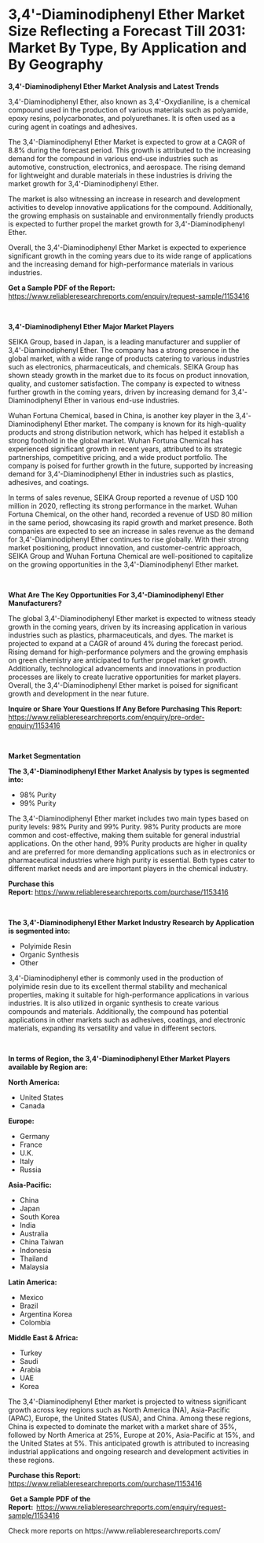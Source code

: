 <p><h1>3,4'-Diaminodiphenyl Ether Market Size Reflecting a Forecast Till 2031: Market By Type, By Application and By Geography</h1></p><p><strong>3,4'-Diaminodiphenyl Ether Market Analysis and Latest Trends</strong></p>
<p><p>3,4'-Diaminodiphenyl Ether, also known as 3,4'-Oxydianiline, is a chemical compound used in the production of various materials such as polyamide, epoxy resins, polycarbonates, and polyurethanes. It is often used as a curing agent in coatings and adhesives.</p><p>The 3,4'-Diaminodiphenyl Ether Market is expected to grow at a CAGR of 8.8% during the forecast period. This growth is attributed to the increasing demand for the compound in various end-use industries such as automotive, construction, electronics, and aerospace. The rising demand for lightweight and durable materials in these industries is driving the market growth for 3,4'-Diaminodiphenyl Ether.</p><p>The market is also witnessing an increase in research and development activities to develop innovative applications for the compound. Additionally, the growing emphasis on sustainable and environmentally friendly products is expected to further propel the market growth for 3,4'-Diaminodiphenyl Ether.</p><p>Overall, the 3,4'-Diaminodiphenyl Ether Market is expected to experience significant growth in the coming years due to its wide range of applications and the increasing demand for high-performance materials in various industries.</p></p>
<p><strong>Get a Sample PDF of the Report:&nbsp;</strong> <a href="https://www.reliableresearchreports.com/enquiry/request-sample/1153416">https://www.reliableresearchreports.com/enquiry/request-sample/1153416</a></p>
<p>&nbsp;</p>
<p><strong>3,4'-Diaminodiphenyl Ether Major Market Players</strong></p>
<p><p>SEIKA Group, based in Japan, is a leading manufacturer and supplier of 3,4'-Diaminodiphenyl Ether. The company has a strong presence in the global market, with a wide range of products catering to various industries such as electronics, pharmaceuticals, and chemicals. SEIKA Group has shown steady growth in the market due to its focus on product innovation, quality, and customer satisfaction. The company is expected to witness further growth in the coming years, driven by increasing demand for 3,4'-Diaminodiphenyl Ether in various end-use industries.</p><p>Wuhan Fortuna Chemical, based in China, is another key player in the 3,4'-Diaminodiphenyl Ether market. The company is known for its high-quality products and strong distribution network, which has helped it establish a strong foothold in the global market. Wuhan Fortuna Chemical has experienced significant growth in recent years, attributed to its strategic partnerships, competitive pricing, and a wide product portfolio. The company is poised for further growth in the future, supported by increasing demand for 3,4'-Diaminodiphenyl Ether in industries such as plastics, adhesives, and coatings.</p><p>In terms of sales revenue, SEIKA Group reported a revenue of USD 100 million in 2020, reflecting its strong performance in the market. Wuhan Fortuna Chemical, on the other hand, recorded a revenue of USD 80 million in the same period, showcasing its rapid growth and market presence. Both companies are expected to see an increase in sales revenue as the demand for 3,4'-Diaminodiphenyl Ether continues to rise globally. With their strong market positioning, product innovation, and customer-centric approach, SEIKA Group and Wuhan Fortuna Chemical are well-positioned to capitalize on the growing opportunities in the 3,4'-Diaminodiphenyl Ether market.</p></p>
<p>&nbsp;</p>
<p><strong>What Are The Key Opportunities For 3,4'-Diaminodiphenyl Ether Manufacturers?</strong></p>
<p><p>The global 3,4'-Diaminodiphenyl Ether market is expected to witness steady growth in the coming years, driven by its increasing application in various industries such as plastics, pharmaceuticals, and dyes. The market is projected to expand at a CAGR of around 4% during the forecast period. Rising demand for high-performance polymers and the growing emphasis on green chemistry are anticipated to further propel market growth. Additionally, technological advancements and innovations in production processes are likely to create lucrative opportunities for market players. Overall, the 3,4'-Diaminodiphenyl Ether market is poised for significant growth and development in the near future.</p></p>
<p><strong>Inquire or Share Your Questions If Any Before Purchasing This Report:</strong> <a href="https://www.reliableresearchreports.com/enquiry/pre-order-enquiry/1153416">https://www.reliableresearchreports.com/enquiry/pre-order-enquiry/1153416</a></p>
<p>&nbsp;</p>
<p><strong>Market Segmentation</strong></p>
<p><strong>The 3,4'-Diaminodiphenyl Ether Market Analysis by types is segmented into:</strong></p>
<p><ul><li>98% Purity</li><li>99% Purity</li></ul></p>
<p><p>The 3,4'-Diaminodiphenyl Ether market includes two main types based on purity levels: 98% Purity and 99% Purity. 98% Purity products are more common and cost-effective, making them suitable for general industrial applications. On the other hand, 99% Purity products are higher in quality and are preferred for more demanding applications such as in electronics or pharmaceutical industries where high purity is essential. Both types cater to different market needs and are important players in the chemical industry.</p></p>
<p><strong>Purchase this Report:&nbsp;</strong><a href="https://www.reliableresearchreports.com/purchase/1153416">https://www.reliableresearchreports.com/purchase/1153416</a></p>
<p>&nbsp;</p>
<p><strong>The 3,4'-Diaminodiphenyl Ether Market Industry Research by Application is segmented into:</strong></p>
<p><ul><li>Polyimide Resin</li><li>Organic Synthesis</li><li>Other</li></ul></p>
<p><p>3,4'-Diaminodiphenyl ether is commonly used in the production of polyimide resin due to its excellent thermal stability and mechanical properties, making it suitable for high-performance applications in various industries. It is also utilized in organic synthesis to create various compounds and materials. Additionally, the compound has potential applications in other markets such as adhesives, coatings, and electronic materials, expanding its versatility and value in different sectors.</p></p>
<p>&nbsp;</p>
<p><strong>In terms of Region, the 3,4'-Diaminodiphenyl Ether Market Players available by Region are:</strong></p>
<p>
    <p> <strong> North America: </strong>
        <ul>
            <li>United States</li>
            <li>Canada</li>
        </ul>
        </p> 
    <p> <strong> Europe: </strong>
        <ul>
            <li>Germany</li>
            <li>France</li>
            <li>U.K.</li>
            <li>Italy</li>
            <li>Russia</li>
        </ul>
        </p> 
    <p> <strong> Asia-Pacific: </strong>
        <ul>
            <li>China</li>
            <li>Japan</li>
            <li>South Korea</li>
            <li>India</li>
            <li>Australia</li>
            <li>China Taiwan</li>
            <li>Indonesia</li>
            <li>Thailand</li>
            <li>Malaysia</li>
        </ul>
        </p> 
    <p> <strong> Latin America: </strong>
        <ul>
            <li>Mexico</li>
            <li>Brazil</li>
            <li>Argentina Korea</li>
            <li>Colombia</li>
        </ul>
        </p> 
    <p> <strong> Middle East & Africa: </strong>
        <ul>
            <li>Turkey</li>
            <li>Saudi</li>
            <li>Arabia</li>
            <li>UAE</li>
            <li>Korea</li>
        </ul>
    </p>
    </p>
<p><p>The 3,4'-Diaminodiphenyl Ether market is projected to witness significant growth across key regions such as North America (NA), Asia-Pacific (APAC), Europe, the United States (USA), and China. Among these regions, China is expected to dominate the market with a market share of 35%, followed by North America at 25%, Europe at 20%, Asia-Pacific at 15%, and the United States at 5%. This anticipated growth is attributed to increasing industrial applications and ongoing research and development activities in these regions.</p></p>
<p><strong>Purchase this Report: </strong><a href="https://www.reliableresearchreports.com/purchase/1153416">https://www.reliableresearchreports.com/purchase/1153416</a></p>
<p>&nbsp;<strong>Get a Sample PDF of the Report:&nbsp;&nbsp;</strong><a href="https://www.reliableresearchreports.com/enquiry/request-sample/1153416">https://www.reliableresearchreports.com/enquiry/request-sample/1153416</a></p>
<p><strong></strong></p>
<p>Check more reports on https://www.reliableresearchreports.com/</p>
